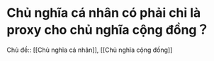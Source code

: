 # Chủ nghĩa cá nhân có phải chỉ là proxy cho chủ nghĩa cộng đồng？
Chủ đề:: [[Chủ nghĩa cá nhân]], [[Chủ nghĩa cộng đồng]]
